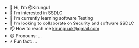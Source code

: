 - 👋 Hi, I’m @Kirungu1
- 👀 I’m interested in SSDLC
- 🌱 I’m currently learning software Testing
- 💞️ I’m looking to collaborate on Security and software SSDLC
- 📫 How to reach me kirungu.pk@gmail.com
- 😄 Pronouns: ...
- ⚡ Fun fact: ...

<!---
Kirungu1/Kirungu1 is a ✨ special ✨ repository because its `README.md` (this file) appears on your GitHub profile.
You can click the Preview link to take a look at your changes.
--->
